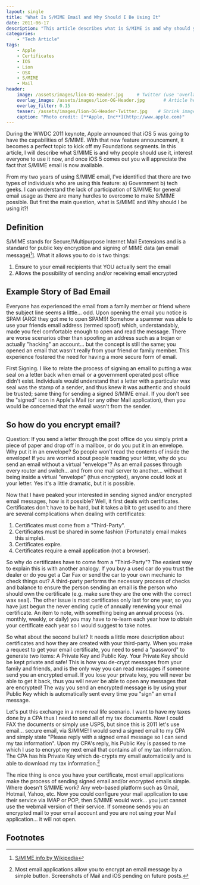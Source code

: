 ```yaml
---
layout: single
title: "What Is S/MIME Email and Why Should I Be Using It"
date: 2011-06-17
description: "This article describes what is S/MIME is and why should you care by giving examples that relate S/MIME to everyday occurrences."
categories:
    - "Tech Article"
tags:
    - Apple
    - Certificates
    - IOS
    - Lion
    - OSX
    - S/MIME
    - Mail
header:
    image: /assets/images/lion-OG-Header.jpg     # Twitter (use 'overlay_image')
    overlay_image: /assets/images/lion-OG-Header.jpg       # Article header at 2048x768
    overlay_filter: 0.15
    teaser: /assets/images/lion-OG-Header-Twitter.jpg    # Shrink image to 575 width
    caption: "Photo credit: [**Apple, Inc**](http://www.apple.com)"
---
```


During the WWDC 2011 keynote, Apple announced that iOS 5 was going to have the capabilities of S/MIME. With that new feature announcement, it becomes a perfect topic to kick off my Foundations segments. In this article, I will describe what S/MIME is and why people should use it, interest everyone to use it now, and once iOS 5 comes out you will appreciate the fact that S/MIME email is now available.

From my two years of using S/MIME email, I've identified that there are two types of individuals who are using this feature: a) Government b) tech geeks. I can understand the lack of participation of S/MIME for general email usage as there are many hurdles to overcome to make S/MIME possible. But first the main question, what is S/MIME and Why should I be using it?!

Definition
---

S/MIME stands for Secure/Multipurpose Internet Mail Extensions and is a standard for public key encryption and signing of MIME data (an email message)[^2]]. What it allows you to do is two things:

1.	Ensure to your email recipients that YOU actually sent the email
2.	Allows the possibility of sending and/or receiving email encrypted

Example Story of Bad Email
---

Everyone has experienced the email from a family member or friend where the subject line seems a little... odd. Upon opening the email you notice is SPAM (ARG! they got me to open SPAM!)! Somehow a spammer was able to use your friends email address (termed spoof) which, understandably, made you feel comfortable enough to open and read the message. There are worse scenarios other than spoofing an address such as a trojan or actually "hacking" an account... but the concept is still the same; you opened an email that wasn't really from your friend or family member. This experience fostered the need for having a more secure form of email.

First Signing. I like to relate the process of signing an email to putting a wax seal on a letter back when email or a government operated post office didn't exist. Individuals would understand that a letter with a particular wax seal was the stamp of a sender, and thus knew it was authentic and should be trusted; same thing for sending a signed S/MIME email. If you don't see the "signed" icon in Apple's Mail (or any other Mail application), then you would be concerned that the email wasn't from the sender.

So how do you encrypt email?
---
Question: If you send a letter through the post office do you simply print a piece of paper and drop off in a mailbox, or do you put it in an envelope. Why put it in an envelope? So people won't read the contents of inside the envelope! If you are worried about people reading your letter, why do you send an email without a virtual "envelope"? As an email passes through every router and switch... and from one mail server to another... without it being inside a virtual "envelope" (thus encrypted), anyone could look at your letter. Yes it's a little dramatic, but it is possible.

Now that I have peaked your interested in sending signed and/or encrypted email messages, how is it possible? Well, it first deals with certificates. Certificates don't have to be hard, but it takes a bit to get used to and there are several complications when dealing with certificates:

1.  Certificates must come from a "Third-Party".
2.  Certificates must be shared in some fashion (Fortunately email makes this simple).
3.  Certificates expire.
4.  Certificates require a email application (not a browser).

So why do certificates have to come from a "Third-Party"? The easiest way to explain this is with another analogy. If you buy a used car do you trust the dealer or do you get a Car Fax or send the car to your own mechanic to check things out? A third-party performs the necessary process of checks and balance to ensure the person sending an email is the person who should own the certificate (e.g. make sure they are the one with the correct wax seal). The other issue is most certificates only last for one year, so you have just begun the never ending cycle of annually renewing your email certificate. An item to note, with something being an annual process (vs. monthly, weekly, or daily) you may have to re-learn each year how to obtain your certificate each year so I would suggest to take notes.

So what about the second bullet? It needs a little more description about certificates and how they are created with your third-party. When you make a request to get your email certificate, you need to send a "password" to generate two items: A Private Key and Public Key. Your Private Key should be kept private and safe! This is how you de-crypt messages from your family and friends, and is the only way you can read messages if someone send you an encrypted email. If you lose your private key, you will never be able to get it back, thus you will never be able to open any messages that are encrypted! The way you send an encrypted message is by using your Public Key which is automatically sent every time you "sign" an email message.

Let's put this exchange in a more real life scenario. I want to have my taxes done by a CPA thus I need to send all of my tax documents. Now I could FAX the documents or simply use USPS, but since this is 2011 let's use email... secure email, via S/MIME! I would send a signed email to my CPA and simply state "Please reply with a signed email message so I can send my tax information". Upon my CPA's reply, his Public Key is passed to me which I use to encrypt my next email that contains all of my tax information. The CPA has his Private Key which de-crypts my email automatically and is able to download my tax information.[^1]

The nice thing is once you have your certificate, most email applications make the process of sending signed email and/or encrypted emails simple. Where doesn't S/MIME work? Any web-based platform such as Gmail, Hotmail, Yahoo, etc. Now you could configure your mail application to use their service via IMAP or POP, then S/MIME would work... you just cannot use the webmail version of their service. If someone sends you an encrypted mail to your email account and you are not using your Mail application... it will not open.

Footnotes
---

[^1]: Most email applications allow you to encrypt an email message by a simple button. Screenshots of Mail and iOS pending on future posts.
[^2]: <a href="http://en.wikipedia.org/wiki/S/MIME">S/MIME info by Wikipedia</a>
